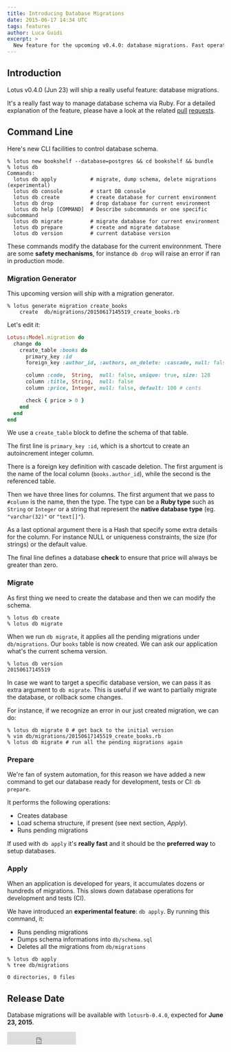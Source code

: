 ```yaml
---
title: Introducing Database Migrations
date: 2015-06-17 14:34 UTC
tags: features
author: Luca Guidi
excerpt: >
  New feature for the upcoming v0.4.0: database migrations. Fast operations for schema: create, drop, migrate and prepare database. Keep migrations healthy with experimental feature.
---
```


## Introduction

Lotus v0.4.0 (Jun 23) will ship a really useful feature: database migrations.

It's a really fast way to manage database schema via Ruby.
For a detailed explanation of the feature, please have a look at the related [pull](https://github.com/lotus/model/pull/196) [requests](https://github.com/lotus/lotus/pull/256).

## Command Line

Here's new CLI facilities to control database schema.

```shell
% lotus new bookshelf --database=postgres && cd bookshelf && bundle
% lotus db
Commands:
  lotus db apply           # migrate, dump schema, delete migrations (experimental)
  lotus db console         # start DB console
  lotus db create          # create database for current environment
  lotus db drop            # drop database for current environment
  lotus db help [COMMAND]  # Describe subcommands or one specific subcommand
  lotus db migrate         # migrate database for current environment
  lotus db prepare         # create and migrate database
  lotus db version         # current database version
```

These commands modify the database for the current environnment.
There are some **safety mechanisms**, for instance `db drop` will raise an error if ran in production mode.

### Migration Generator

This upcoming version will ship with a migration generator.

```shell
% lotus generate migration create_books
    create  db/migrations/20150617145519_create_books.rb
```

Let's edit it:

```ruby
Lotus::Model.migration do
  change do
    create_table :books do
      primary_key :id
      foreign_key :author_id, :authors, on_delete: :cascade, null: false

      column :code,  String,  null: false, unique: true, size: 128
      column :title, String,  null: false
      column :price, Integer, null: false, default: 100 # cents

      check { price > 0 }
    end
  end
end
```

We use a `create_table` block to define the schema of that table.

The first line is `primary_key :id`, which is a shortcut to create an autoincrement integer column.

There is a foreign key definition with cascade deletion.
The first argument is the name of the local column (`books.author_id`), while the second is the referenced table.

Then we have three lines for columns.
The first argument that we pass to `#column` is the name, then the type.
The type can be a **Ruby type** such as `String` or `Integer` or a string that represent the **native database type** (eg. `"varchar(32)"` or `"text[]"`).

As a last optional argument there is a Hash that specify some extra details for the column. For instance NULL or uniqueness constraints, the size (for strings) or the default value.

The final line defines a database **check** to ensure that price will always be greater than zero.

### Migrate

As first thing we need to create the database and then we can modify the schema.

```shell
% lotus db create
% lotus db migrate
```

When we run `db migrate`, it applies all the pending migrations under `db/migrations`.
Our `books` table is now created. We can ask our application what's the current schema version.

```shell
% lotus db version
20150617145519
```

In case we want to target a specific database version, we can pass it as extra argument to `db migrate`.
This is useful if we want to partially migrate the database, or rollback some changes.

For instance, if we recognize an error in our just created migration, we can do:

```shell
% lotus db migrate 0 # get back to the initial version
% vim db/migrations/20150617145519_create_books.rb
% lotus db migrate # run all the pending migrations again
```

### Prepare

We're fan of system automation, for this reason we have added a new command to get our database ready for development, tests or CI: `db prepare`.

It performs the following operations:

- Creates database
- Load schema structure, if present (see next section, _Apply_).
- Runs pending migrations

If used with `db apply` it's **really fast** and it should be the **preferred way** to setup databases.

### Apply

When an application is developed for years, it accumulates dozens or hundreds of migrations.
This slows down database operations for development and tests (CI).

We have introduced an **experimental feature**: `db apply`.
By running this command, it:

- Runs pending migrations
- Dumps schema informations into `db/schema.sql`
- Deletes all the migrations from `db/migrations`

```shell
% lotus db apply
% tree db/migrations

0 directories, 0 files
```

## Release Date

Database migrations will be available with `lotusrb-0.4.0`, expected for **June 23, 2015**.

<div style="display: inline">
  <iframe src="https://ghbtns.com/github-btn.html?user=lotus&repo=lotus&type=star&count=true&size=large" frameborder="0" scrolling="0" width="160px" height="30px"></iframe>
</div>
